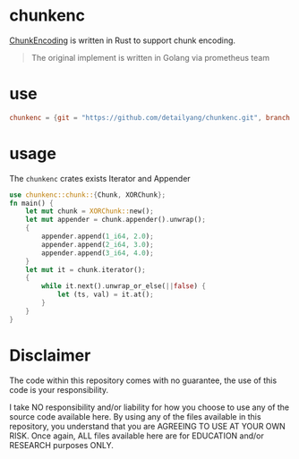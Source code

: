 # chunkenc
[ChunkEncoding](https://github.com/prometheus/prometheus/blob/0876d57aea9636898835c7a179760a6cd72a290d/tsdb/chunkenc/xor.go) is written in Rust to support chunk encoding.
> The original implement is written in Golang via prometheus team

# use
```toml
chunkenc = {git = "https://github.com/detailyang/chunkenc.git", branch = "main"}
```

# usage
The `chunkenc` crates exists Iterator and Appender
```rust
use chunkenc::chunk::{Chunk, XORChunk};
fn main() {
    let mut chunk = XORChunk::new();
    let mut appender = chunk.appender().unwrap();
    {
        appender.append(1_i64, 2.0);
        appender.append(2_i64, 3.0);
        appender.append(3_i64, 4.0);
    }
    let mut it = chunk.iterator();
    {
        while it.next().unwrap_or_else(||false) {
            let (ts, val) = it.at();
        }
    }
}
```

# Disclaimer
The code within this repository comes with no guarantee, the use of this code is your responsibility.

I take NO responsibility and/or liability for how you choose to use any of the source code available here. By using any of the files available in this repository, you understand that you are AGREEING TO USE AT YOUR OWN RISK. Once again, ALL files available here are for EDUCATION and/or RESEARCH purposes ONLY.
